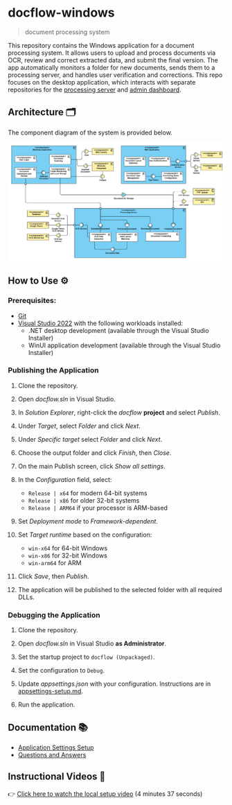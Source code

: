 # docflow-windows

> document processing system

This repository contains the Windows application for a document processing system. It allows users to upload and process documents via OCR, review and correct extracted data, and submit the final version. The app automatically monitors a folder for new documents, sends them to a processing server, and handles user verification and corrections. This repo focuses on the desktop application, which interacts with separate repositories for the [processing server](https://github.com/kanitakadusic/si-docflow-server.git) and [admin dashboard](https://github.com/HarisMalisevic/si-docflow-admin.git).

## Architecture 🗂️

The component diagram of the system is provided below.

![System architecture](documentation/images/systemArchitecture.png)

## How to Use ⚙️

### Prerequisites:

- [Git](https://git-scm.com/)
- [Visual Studio 2022](https://visualstudio.microsoft.com/downloads/) with the following workloads installed:
  - .NET desktop development (available through the Visual Studio Installer)
  - WinUI application development (available through the Visual Studio Installer)

### Publishing the Application

1. Clone the repository.

2. Open _docflow.sln_ in Visual Studio.

3. In _Solution Explorer_, right-click the _docflow_ **project** and select _Publish_.

4. Under _Target_, select _Folder_ and click _Next_.

5. Under _Specific target_ select _Folder_ and click _Next_.

6. Choose the output folder and click _Finish_, then _Close_.

7. On the main Publish screen, click _Show all settings_.

8. In the _Configuration_ field, select:
    - `Release | x64` for modern 64-bit systems
    - `Release | x86` for older 32-bit systems
    - `Release | ARM64` if your processor is ARM-based
   
9. Set _Deployment mode_ to _Framework-dependent_.

10. Set _Target runtime_ based on the configuration:
    - `win-x64` for 64-bit Windows
    - `win-x86` for 32-bit Windows
    - `win-arm64` for ARM
   
11. Click _Save_, then _Publish_.

12. The application will be published to the selected folder with all required DLLs.

### Debugging the Application

1. Clone the repository.

2. Open _docflow.sln_ in Visual Studio **as Administrator**.

3. Set the startup project to `docflow (Unpackaged)`.

4. Set the configuration to `Debug`.

5. Update _appsettings.json_ with your configuration. Instructions are in [appsettings-setup.md](./documentation/appsettings-setup.md).

6. Run the application.

## Documentation 📚

- [Application Settings Setup](./documentation/appsettings-setup.md)
- [Questions and Answers](./documentation/q&a.md)

## Instructional Videos 🎥

👉 [Click here to watch the local setup video](https://drive.google.com/file/d/1M04ggYMaDb_OXw_n5H-JcJ1_xzW92U1p/view?usp=sharing) (4 minutes 37 seconds)
